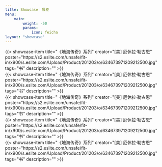 ```yaml
---
title: Showcase｜展柜
menu:
    main: 
        weight: -50
        params:
            icon: feicha
layout: "showcase"
---
```


<div class="showcase-grid">
{{< showcase-item title="《地海传奇》系列" creator="[美] 厄休拉·勒古恩" poster="https://s2.eslite.com/unsafe/fit-in/x900/s.eslite.com/Upload/Product/201203/o/634673971209212500.jpg"  tags="书" description="" >}}
</div>

<div class="showcase-grid">
{{< showcase-item title="《地海传奇》系列" creator="[美] 厄休拉·勒古恩" poster="https://s2.eslite.com/unsafe/fit-in/x900/s.eslite.com/Upload/Product/201203/o/634673971209212500.jpg"  tags="书" description="" >}}
</div>

<div class="showcase-grid">
{{< showcase-item title="《地海传奇》系列" creator="[美] 厄休拉·勒古恩" poster="https://s2.eslite.com/unsafe/fit-in/x900/s.eslite.com/Upload/Product/201203/o/634673971209212500.jpg"  tags="书" description="" >}}
</div>

<div class="showcase-grid">
{{< showcase-item title="《地海传奇》系列" creator="[美] 厄休拉·勒古恩" poster="https://s2.eslite.com/unsafe/fit-in/x900/s.eslite.com/Upload/Product/201203/o/634673971209212500.jpg"  tags="书" description="" >}}
</div>

<div class="showcase-grid">
{{< showcase-item title="《地海传奇》系列" creator="[美] 厄休拉·勒古恩" poster="https://s2.eslite.com/unsafe/fit-in/x900/s.eslite.com/Upload/Product/201203/o/634673971209212500.jpg"  tags="书" description="" >}}
</div>
